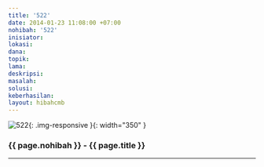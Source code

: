 ```yaml
---
title: '522'
date: 2014-01-23 11:08:00 +07:00
nohibah: '522'
inisiator: 
lokasi: 
dana: 
topik: 
lama: 
deskripsi: 
masalah: 
solusi: 
keberhasilan: 
layout: hibahcmb
---
```


![522](/static/img/hibahcmb/522.png){: .img-responsive }{: width="350" }

### {{ page.nohibah }} - {{ page.title }}

---
